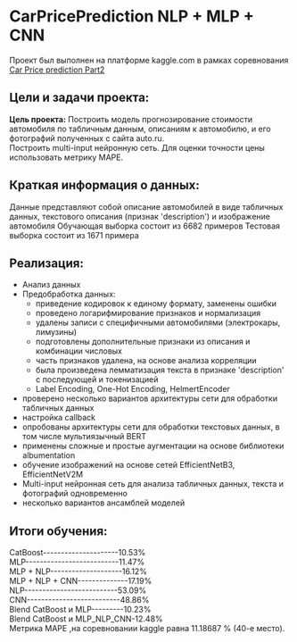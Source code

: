 # CarPricePrediction  NLP + MLP + CNN

Проект был выполнен на платформе kaggle.com в рамках соревнования [ Car Price prediction Part2](https://www.kaggle.com/c/sf-dst-car-price-prediction-part2)

## Цeли и задачи проекта:
**Цель проекта:** 
Построить модель прогнозирование стоимости автомобиля по табличным данным, описаниям к автомобилю, и его фотографий  полученныx с сайта auto.ru.   
Построить multi-input нейронную сеть.
Для оценки точности цены использовать метрику MAPE. 

## Краткая информация о данных:
Данные представляют собой описание автомобилей в виде табличных данных, текстового описания (признак 'description') и изображение автомобиля
Обучающая выборка состоит из 6682 примеров
Тестовая выборка состоит из 1671 примера

## Реализация:

- Анализ данных
- Предобработка данных:
  - приведение кодировок к единому формату, заменены ошибки
  - проведено логарифмирование признаков и нормализация
  - удалены записи с специфичными автомобилями (электрокары, лимузины)
  - подготовлены дополнительные признаки из описания и комбинации числовых
  - часть признаков удалена, на основе анализа корреляции
  - была произведена лемматизация текста в признаке 'description' с последующей и токенизацией
  - Label Encoding, One-Hot Encoding, HelmertEncoder
- проверено несколько вариантов архитектуры сети для обработки табличных данных
- настройка callback
- опробованы архитектуры сети для обработки текстовых данных, в том числе мультиязычный BERT
- применены сложные и простые аугментации на основе библиотеки albumentation
- обучение изображений на основе сетей EfficientNetB3, EfficientNetV2M
- Multi-input нейронная сеть для анализа табличных данных, текста и фотографий одновременно
- несколько вариантов ансамблей моделей

## Итоги обучения:

CatBoost---------------------10.53%  
MLP--------------------------11.47%  
MLP + NLP--------------------16.12%  
MLP + NLP + CNN--------------17.19%  
NLP--------------------------53.09%  
CNN--------------------------48.86%  
Blend CatBoost и MLP---------10.23%  
Blend CatBoost и MLP_NLP_CNN-12.48%  
Метрика MAPE ,на соревновании kaggle равна 11.18687 % (40-е место).





